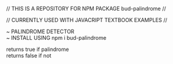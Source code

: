 <p>// THIS IS A REPOSITORY FOR NPM PACKAGE bud-palindrome //</p>
<p>// CURRENTLY USED WITH JAVACRIPT TEXTBOOK EXAMPLES //</p>
<p>
~ PALINDROME DETECTOR<br>
~ INSTALL USING npm i bud-palindrome<br>
</p>
returns true if palindrome<br>
returns false if not<br>
